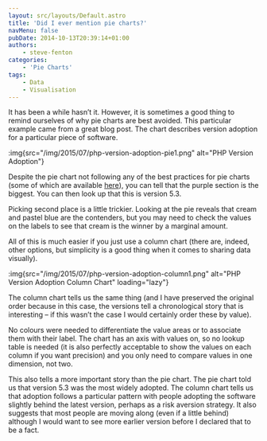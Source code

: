 ```yaml
---
layout: src/layouts/Default.astro
title: 'Did I ever mention pie charts?'
navMenu: false
pubDate: 2014-10-13T20:39:14+01:00
authors:
    - steve-fenton
categories:
    - 'Pie Charts'
tags:
    - Data
    - Visualisation
---
```


It has been a while hasn’t it. However, it is sometimes a good thing to remind ourselves of why pie charts are best avoided. This particular example came from a great blog post. The chart describes version adoption for a particular piece of software.

:img{src="/img/2015/07/php-version-adoption-pie1.png" alt="PHP Version Adoption"}

Despite the pie chart not following any of the best practices for pie charts (some of which are available [here](/blog/2011/10/a-great-example-of-a-terrible-pie-chart/)), you can tell that the purple section is the biggest. You can then look up that this is version 5.3.

Picking second place is a little trickier. Looking at the pie reveals that cream and pastel blue are the contenders, but you may need to check the values on the labels to see that cream is the winner by a marginal amount.

All of this is much easier if you just use a column chart (there are, indeed, other options, but simplicity is a good thing when it comes to sharing data visually).

:img{src="/img/2015/07/php-version-adoption-column1.png" alt="PHP Version Adoption Column Chart" loading="lazy"}

The column chart tells us the same thing (and I have preserved the original order because in this case, the versions tell a chronological story that is interesting – if this wasn’t the case I would certainly order these by value).

No colours were needed to differentiate the value areas or to associate them with their label. The chart has an axis with values on, so no lookup table is needed (it is also perfectly acceptable to show the values on each column if you want precision) and you only need to compare values in one dimension, not two.

This also tells a more important story than the pie chart. The pie chart told us that version 5.3 was the most widely adopted. The column chart tells us that adoption follows a particular pattern with people adopting the software slightly behind the latest version, perhaps as a risk aversion strategy. It also suggests that most people are moving along (even if a little behind) although I would want to see more earlier version before I declared that to be a fact.
